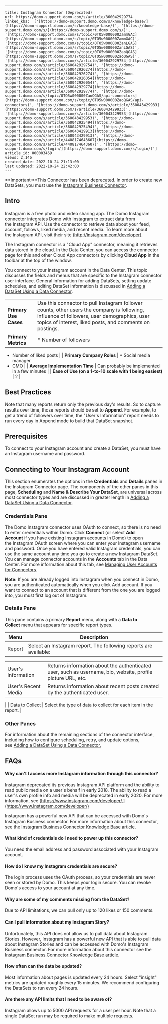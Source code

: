 ---
    title: Instagram Connector (Deprecated)
    url: https://domo-support.domo.com/s/article/360042929774
    linked_kbs:  ['[https://domo-support.domo.com/s/knowledge-base/](https://domo-support.domo.com/s/knowledge-base/)', '[https://domo-support.domo.com/s/](https://domo-support.domo.com/s/)', '[https://domo-support.domo.com/s/topic/0TO5w000000ZammGAC](https://domo-support.domo.com/s/topic/0TO5w000000ZammGAC)', '[https://domo-support.domo.com/s/topic/0TO5w000000ZanLGAS](https://domo-support.domo.com/s/topic/0TO5w000000ZanLGAS)', '[https://domo-support.domo.com/s/topic/0TO5w000000ZaoQGAS](https://domo-support.domo.com/s/topic/0TO5w000000ZaoQGAS)', '[https://domo-support.domo.com/s/article/360042929754](https://domo-support.domo.com/s/article/360042929754)', '[https://domo-support.domo.com/s/article/360042926274](https://domo-support.domo.com/s/article/360042926274)', '[https://domo-support.domo.com/s/article/360042926054](https://domo-support.domo.com/s/article/360042926054)', '[https://domo-support.domo.com/s/article/360042929774](https://domo-support.domo.com/s/article/360042929774)', '[https://domo-support.domo.com/s/topic/0TO5w000000ZaoQGAS/api-connectors](https://domo-support.domo.com/s/topic/0TO5w000000ZaoQGAS/api-connectors)', '[https://domo-support.domo.com/s/article/360043429933](https://domo-support.domo.com/s/article/360043429933)', '[https://domo-support.domo.com/s/article/360043429953](https://domo-support.domo.com/s/article/360043429953)', '[https://domo-support.domo.com/s/article/360042925494](https://domo-support.domo.com/s/article/360042925494)', '[https://domo-support.domo.com/s/article/360043429913](https://domo-support.domo.com/s/article/360043429913)', '[https://domo-support.domo.com/s/article/4408174643607](https://domo-support.domo.com/s/article/4408174643607)', '[https://domo-support.domo.com/s/login/](https://domo-support.domo.com/s/login/)']
    article_id: 000003469
    views: 2,146
    created_date: 2022-10-24 21:13:00
    last updated: 2022-10-24 22:42:00
    ---





 


**Important:**This Connector has been deprecated. In order to create new DataSets, you must use the [Instagram Business Connector](/s/article/360042929754). 




Intro
-----


Instagram is a free photo and video sharing app. The Domo Instagram connector integrates Domo with Instagram to extract data from the Instagram API. Use the connector to retrieve data about your feed, account, follows, liked media, and recent media. To learn more about the Instagram API, visit their site (<http://instagram.com/developer>).


The Instagram connector is a "Cloud App" connector, meaning it retrieves data stored in the cloud. In the Data Center, you can access the connector page for this and other Cloud App connectors by clicking **Cloud App** in the toolbar at the top of the window.


You connect to your Instagram account in the Data Center. This topic discusses the fields and menus that are specific to the Instagram connector user interface. General information for adding DataSets, setting update schedules, and editing DataSet information is discussed in [Adding a DataSet Using a Data Connector](/s/article/360042926274 "Adding a DataSet Using a Data Connector").




|  |  |
| --- | --- |
| **Primary Use Cases** | Use this connector to pull Instagram follower counts, other users the company is following, influence of followers, user demographics, user topics of interest, liked posts, and comments on postings.  |
| **Primary Metrics** | * Number of followers
* Number of liked posts
 |
| **Primary Company Roles** | * Social media manager
* CMO
 |
| **Average Implementation Time** | Can probably be implemented in a few minutes |
| **Ease of Use (on a 1-to-10 scale with 1 being easiest)** | 2 |


Best Practices
--------------


Note that many reports return only the previous day's results. So to capture results over time, those reports should be set to **Append**. For example, to get a trend of followers over time, the "User's Information" report needs to run every day in Append mode to build that DataSet snapshot.


Prerequisites
-------------


To connect to your Instagram account and create a DataSet, you must have an Instagram username and password.


Connecting to Your Instagram Account
------------------------------------


This section enumerates the options in the **Credentials** and **Details** panes in the Instagram Connector page. The components of the other panes in this page, **Scheduling** and **Name & Describe Your DataSet**, are universal across most connector types and are discussed in greater length in [Adding a DataSet Using a Data Connector](/s/article/360042926274 "Adding a DataSet Using a Data Connector").


### Credentials Pane


The Domo Instagram connector uses OAuth to connect, so there is no need to enter credentials within Domo. Click **Connect** (or select **Add Account** if you have existing Instagram accounts in Domo) to open the Instagram OAuth screen where you can enter your Instagram username and password. Once you have entered valid Instagram credentials, you can use the same account any time you go to create a new Instagram DataSet. You can manage connector accounts in the **Accounts** tab in the Data Center. For more information about this tab, see [Managing User Accounts for Connectors](/s/article/360042926054 "Managing User Accounts for Connectors").




 


**Note:** If you are already logged into Instagram when you connect in Domo, you are authenticated automatically when you click Add account. If you want to connect to an account that is different from the one you are logged into, you must first log out of Instagram.



### Details Pane


This pane contains a primary **Report** menu, along with a **Data to Collect** menu that appears for specific report types.




| Menu | Description |
| --- | --- |
| Report | Select an Instagram report. The following reports are available:

|  |  |
| --- | --- |
| User's Information | Returns information about the authenticated user, such as username, bio, website, profile picture URL, etc. |
| User's Recent Media | Returns information about recent posts created by the authenticated user. |

 |
| Data to Collect | Select the type of data to collect for each item in the report. |


### Other Panes


For information about the remaining sections of the connector interface, including how to configure scheduling, retry, and update options, see [Adding a DataSet Using a Data Connector.](/s/article/360042926274)


FAQs
----


#### Why can't I access more Instagram information through this connector?


Instagram deprecated its previous Instagram API platform and the ability to read public media on a user's behalf in early 2018. The ability to read a user's own profile info and media will be deprecated in early 2020. For more information, see [https://www.instagram.com/developer/.](https://www.instagram.com/developer/)


Instagram has a powerful new API that can be accessed with Domo's Instagram Business connector. For more information about this connector, see the [Instagram Business Connector Knowledge Base article.](/s/article/360042929754)


#### What kind of credentials do I need to power up this connector?


You need the email address and password associated with your Instagram account.


#### How do I know my Instagram credentials are secure?


The login process uses the OAuth process, so your credentials are never seen or stored by Domo. This keeps your login secure. You can revoke Domo's access to your account at any time.


#### Why are some of my comments missing from the DataSet?


Due to API limitations, we can pull only up to 120 likes or 150 comments.


#### Can I pull information about my Instagram Story?


Unfortunately, this API does not allow us to pull data about Instagram Stories. However, Instagram has a powerful new API that is able to pull data about Instagram Stories and can be accessed with Domo's Instagram Business connector. For more information about this connector see the [Instagram Business Connector Knowledge Base article](/s/article/360042929754).


#### How often can the data be updated?


Most information about pages is updated every 24 hours. Select "insight" metrics are updated roughly every 15 minutes. We recommend configuring the DataSets to run every 24 hours.


#### Are there any API limits that I need to be aware of?


Instagram allows up to 5000 API requests for a user per hour. Note that a single DataSet run may be required to make multiple requests.

